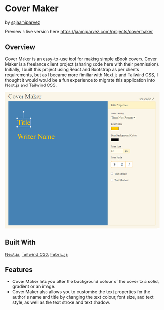 # Cover Maker
by [@jaamiparvez](https://jaamiparvez.com/)

Preview a live version here https://jaamiparvez.com/projects/covermaker

## Overview 


Cover Maker is an easy-to-use tool for making simple eBook covers. Cover Maker is a freelance client project (sharing code here with their permission). Initially, I built this project using React and Bootstrap as per clients requirements, but as I became more fimiliar with Next.js and Tailwind CSS, I thought it would would be a fun experience to migrate this application into Next.js and Tailwind CSS.

![Alt text](/public/screenshot2.png?raw=true "Screenshot of live project")


## Built With

[Next.js](https://nextjs.org/), [Tailwind CSS](https://tailwindcss.com/), [Fabric.js](http://fabricjs.com/)

## Features

- Cover Maker lets you alter the background colour of the cover to a solid, gradient or an image.
- Cover Maker also allows you to customise the text properties for the author's name and title by changing the text colour, font size, and text style, as well as the text stroke and text shadow.
